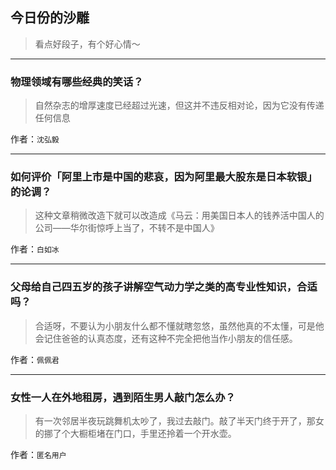 ## 今日份的沙雕

> 看点好段子，有个好心情～


 
---

### 物理领域有哪些经典的笑话？

> 自然杂志的增厚速度已经超过光速，但这并不违反相对论，因为它没有传递任何信息


作者：`沈弘毅`

---

### 如何评价「阿里上市是中国的悲哀，因为阿里最大股东是日本软银」的论调？

> 这种文章稍微改造下就可以改造成《马云：用美国日本人的钱养活中国人的公司——华尔街惊呼上当了，不转不是中国人》


作者：`白如冰`

---

### 父母给自己四五岁的孩子讲解空气动力学之类的高专业性知识，合适吗？

> 合适呀，不要认为小朋友什么都不懂就瞎忽悠，虽然他真的不太懂，可是他会记住爸爸的认真态度，还有这种不完全把他当作小朋友的信任感。


作者：`佩佩君`

---

### 女性一人在外地租房，遇到陌生男人敲门怎么办？

> 有一次邻居半夜玩跳舞机太吵了，我过去敲门。敲了半天门终于开了，那女的挪了个大橱柜堵在门口，手里还拎着一个开水壶。


作者：`匿名用户`